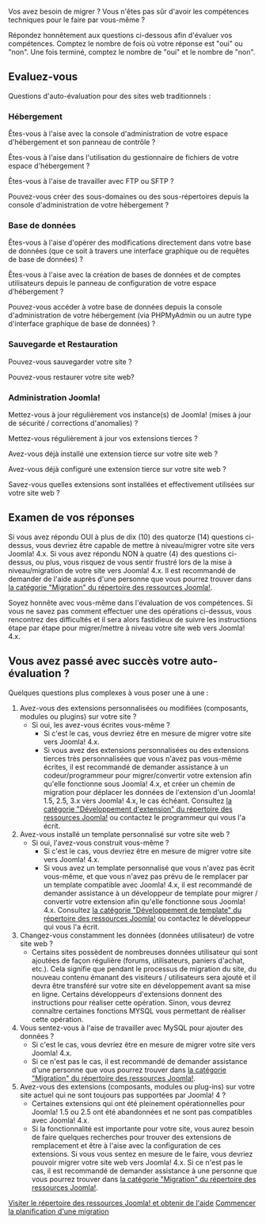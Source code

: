 <!-- Filename: Migration_Step_by_Step_Self_Assessment / Display title: Migration étape par étape - Auto-évaluation -->

Vos avez besoin de migrer ? Vous n'êtes pas sûr d'avoir les compétences
techniques pour le faire par vous-même ?

Répondez honnêtement aux questions ci-dessous afin d'évaluer vos
compétences. Comptez le nombre de fois où votre réponse est "oui" ou
"non". Une fois terminé, comptez le nombre de "oui" et le nombre de
"non".

## Evaluez-vous

Questions d'auto-évaluation pour des sites web traditionnels :

### Hébergement

Êtes-vous à l'aise avec la console d'administration de votre espace
d'hébergement et son panneau de contrôle ?

Êtes-vous à l'aise dans l'utilisation du gestionnaire de fichiers de
votre espace d'hébergement ?

Êtes-vous à l'aise de travailler avec FTP ou SFTP ?

Pouvez-vous créer des sous-domaines ou des sous-répertoires depuis la
console d'administration de votre hébergement ?

### Base de données

Êtes-vous à l'aise d'opérer des modifications directement dans votre
base de données (que ce soit à travers une interface graphique ou de
requêtes de base de données) ?

Êtes-vous à l'aise avec la création de bases de données et de comptes
utilisateurs depuis le panneau de configuration de votre espace
d’hébergement ?

Pouvez-vous accéder à votre base de données depuis la console
d'administration de votre hébergement (via PHPMyAdmin ou un autre type
d'interface graphique de base de données) ?

### Sauvegarde et Restauration

Pouvez-vous sauvegarder votre site ?

Pouvez-vous restaurer votre site web?

### Administration Joomla!

Mettez-vous à jour régulièrement vos instance(s) de Joomla! (mises à
jour de sécurité / corrections d'anomalies) ?

Mettez-vous régulièrement à jour vos extensions tierces ?

Avez-vous déjà installé une extension tierce sur votre site web ?

Avez-vous déjà configuré une extension tierce sur votre site web ?

Savez-vous quelles extensions sont installées et effectivement utilisées
sur votre site web ?

## Examen de vos réponses

Si vous avez répondu OUI à plus de dix (10) des quatorze (14) questions
ci-dessus, vous devriez être capable de mettre à niveau/migrer votre
site vers Joomla! 4.x. Si vous avez répondu NON à quatre (4) des
questions ci-dessus, ou plus, vous risquez de vous sentir frustré lors
de la mise à niveau/migration de votre site vers Joomla! 4.x. Il est
recommandé de demander de l'aide auprès d'une personne que vous pourrez
trouver dans <a
href="https://community.joomla.org/service-providers-directory/listings/category/view/119-migrations-upgrades.html"
class="external text" target="_blank" rel="noreferrer noopener">la
catégorie "Migration" du répertoire des ressources Joomla!</a>.

Soyez honnête avec vous-même dans l'évaluation de vos compétences. Si
vous ne savez pas comment effectuer une des opérations ci-dessus, vous
rencontrez des difficultés et il sera alors fastidieux de suivre les
instructions étape par étape pour migrer/mettre à niveau votre site web
vers Joomla! 4.x.

## Vous avez passé avec succès votre auto-évaluation ?

Quelques questions plus complexes à vous poser une à une :

1.  Avez-vous des extensions personnalisées ou modifiées (composants,
    modules ou plugins) sur votre site ?
    - Si oui, les avez-vous écrites vous-même ?
      - Si c'est le cas, vous devriez être en mesure de migrer votre
        site vers Joomla! 4.x.
      - Si vous avez des extensions personnalisées ou des extensions
        tierces très personnalisées que vous n'avez pas vous-même
        écrites, il est recommandé de demander assistance à un
        codeur/programmeur pour migrer/convertir votre extension afin
        qu'elle fonctionne sous Joomla! 4.x, et créer un chemin de
        migration pour déplacer les données de l'extension d'un Joomla!
        1.5, 2.5, 3.x vers Joomla! 4.x, le cas échéant. Consultez <a
        href="https://community.joomla.org/service-providers-directory/listings/category/view/115-extension-development.html"
        class="external text" target="_blank" rel="noreferrer noopener">la
        catégorie "Développement d'extension" du répertoire des ressources
        Joomla!</a> ou contactez le programmeur qui vous l'a écrit.
2.  Avez-vous installé un template personnalisé sur votre site web ?
    - Si oui, l'avez-vous construit vous-même ?
      - Si c'est le cas, vous devriez être en mesure de migrer votre
        site vers Joomla! 4.x.
      - Si vous avez un template personnalisé que vous n'avez pas écrit
        vous-même, et que vous n'avez pas prévu de le remplacer par un
        template compatible avec Joomla! 4.x, il est recommandé de
        demander assistance à un développeur de template pour migrer /
        convertir votre extension afin qu'elle fonctionne sous Joomla!
        4.x. Consultez <a
        href="https://community.joomla.org/service-providers-directory/listings/category/view/124-template-development.html"
        class="external text" target="_blank" rel="noreferrer noopener">la
        catégorie "Développement de template" du répertoire des ressources
        Joomla!</a> ou contactez le développeur qui vous l'a écrit.
3.  Changez-vous constamment les données (données utilisateur) de votre
    site web ?
    - Certains sites possèdent de nombreuses données utilisateur qui
      sont ajoutées de façon régulière (forums, utilisateurs, paniers
      d'achat, etc.). Cela signifie que pendant le processus de
      migration du site, du nouveau contenu émanant des visiteurs /
      utilisateurs sera ajouté et il devra être transféré sur votre site
      en développement avant sa mise en ligne. Certains développeurs
      d'extensions donnent des instructions pour réaliser cette
      opération. Sinon, vous devrez connaître certaines fonctions MYSQL
      vous permettant de réaliser cette opération.
4.  Vous sentez-vous à l'aise de travailler avec MySQL pour ajouter des
    données ?
    - Si c'est le cas, vous devriez être en mesure de migrer votre site
      vers Joomla! 4.x.
    - Si ce n'est pas le cas, il est recommandé de demander assistance
      d'une personne que vous pourrez trouver dans <a
      href="https://community.joomla.org/service-providers-directory/listings/category/view/119-migrations-upgrades.html"
      class="external text" target="_blank" rel="noreferrer noopener">la
      catégorie "Migration" du répertoire des ressources Joomla!</a>.
5.  Avez-vous des extensions (composants, modules ou plug-ins) sur votre
    site actuel qui ne sont toujours pas supportées par Joomla! 4 ?
    - Certaines extensions qui ont été pleinement opérationnelles pour
      Joomla! 1.5 ou 2.5 ont été abandonnées et ne sont pas compatibles
      avec Joomla! 4.x.
    - Si la fonctionnalité est importante pour votre site, vous aurez
      besoin de faire quelques recherches pour trouver des extensions de
      remplacement et être à l'aise avec la configuration de ces
      extensions. Si vous vous sentez en mesure de le faire, vous
      devriez pouvoir migrer votre site web vers Joomla! 4.x. Si ce
      n'est pas le cas, il est recommandé de demander assistance à une
      personne que vous pourrez trouver dans <a
      href="https://community.joomla.org/service-providers-directory/listings/category/view/119-migrations-upgrades.html"
      class="external text" target="_blank" rel="noreferrer noopener">la
      catégorie "Migration" du répertoire des ressources Joomla!</a>.

<a
href="https://community.joomla.org/service-providers-directory/listings/category/view/119-migrations-upgrades.html%0A"
id="content-button" class="button expand success">Visiter le répertoire
des ressources Joomla! et obtenir de l'aide</a>
<a href="https://docs.joomla.org/Planning_for_Migration"
id="content-button" class="button expand">Commencer la planification
d'une migration</a>
